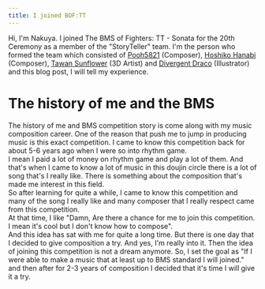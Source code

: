 ```yaml
---
title: I joined BOF:TT
---
```


Hi, I'm Nakuya. I joined The BMS of Fighters: TT - Sonata for the 20th Ceremony as a member of the "StoryTeller" team.
I'm the person who formed the team which consisted of [Pooh5821](https://www.youtube.com/@Pooh5821) (Composer), [Hoshiko Hanabi](https://www.youtube.com/@somaoniwa2026) (Composer), [Tawan Sunflower](https://x.com/himawari_hito) (3D Artist) and [Divergent Draco](https://x.com/DivergentDraco) (Illustrator) and this blog post, I will tell my experience.

# The history of me and the BMS

The history of me and BMS competition story is come along with my music composition career. One of the reason that push me to jump in producing music is this exact competition. I came to know this competition back for about 5-6 years ago when I were so into rhythm game.  
I mean I paid a lot of money on rhythm game and play a lot of them. And that's when I came to know a lot of music in this doujin circle there is a lot of song that's I really like. There is something about the composition that's made me interest in this field.  
So after learning for quite a while, I came to know this competition and many of the song I really like and many composer that I really respect came from this competition.  
At that time, I like "Damn, Are there a chance for me to join this competition. I mean it's cool but I don't know how to compose".  
And this idea has sat with me for quite a long time. But there is one day that I decided to give composition a try. And yes, I'm really into it. Then the idea of joining this competition is not a dream anymore. So, I set the goal as "If I were able to make a music that at least up to BMS standard I will joined." and then after for 2-3 years of composition I decided that it's time I will give it a try.
